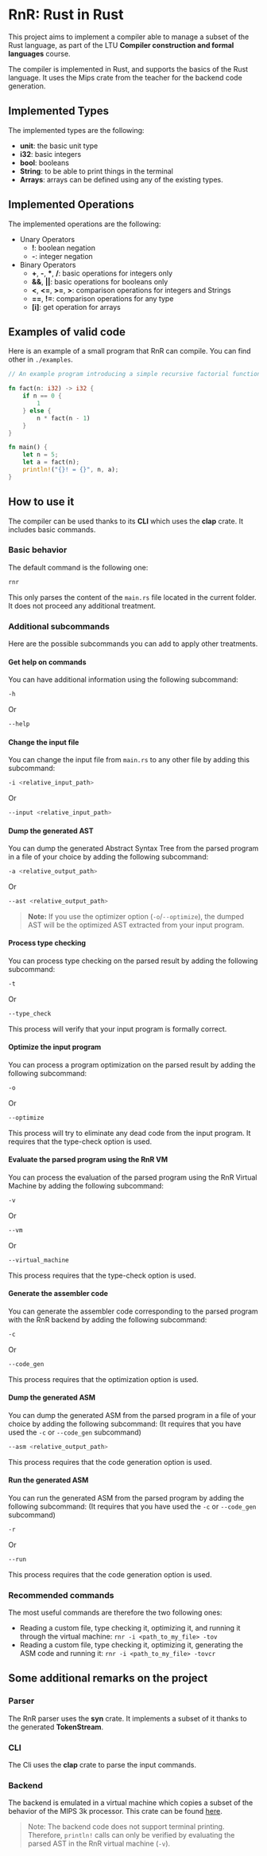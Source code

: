 # RnR: Rust in Rust

This project aims to implement a compiler able to manage a subset of the Rust language, as part of the LTU **Compiler construction and formal languages** course.

The compiler is implemented in Rust, and supports the basics of the Rust language.
It uses the Mips crate from the teacher for the backend code generation.

## Implemented Types

The implemented types are the following:

- **unit**: the basic unit type
- **i32**: basic integers
- **bool**: booleans
- **String**: to be able to print things in the terminal
- **Arrays**: arrays can be defined using any of the existing types.
<!-- - **References** (WIP) -->

## Implemented Operations

The implemented operations are the following:

- Unary Operators
  - **!**: boolean negation
  - **-**: integer negation
  <!-- - **&**: reference (WIP)
  - **\***: pointer (WIP) -->
- Binary Operators
  - **+**, **-**, **\***, **/**: basic operations for integers only
  - **&&**, **||**: basic operations for booleans only
  - **<**, **<=**, **>=**, **>**: comparison operations for integers and Strings
  - **==**, **!=**: comparison operations for any type
  - **\[i\]**: get operation for arrays

## Examples of valid code

Here is an example of a small program that RnR can compile. You can find other in `./examples`.

```rust
// An example program introducing a simple recursive factorial function

fn fact(n: i32) -> i32 {
    if n == 0 {
        1
    } else {
        n * fact(n - 1)
    }
}

fn main() {
    let n = 5;
    let a = fact(n);
    println!("{}! = {}", n, a);
}
```

## How to use it

The compiler can be used thanks to its **CLI** which uses the **clap** crate. It includes basic commands.

### Basic behavior

The default command is the following one:

```bash
rnr
```

This only parses the content of the `main.rs` file located in the current folder. It does not proceed any additional treatment.

### Additional subcommands

Here are the possible subcommands you can add to apply other treatments.

#### Get help on commands

You can have additional information using the following subcommand:

```bash
-h
```

Or

```bash
--help
```

#### Change the input file

You can change the input file from `main.rs` to any other file by adding this subcommand:

```bash
-i <relative_input_path>
```

Or

```bash
--input <relative_input_path>
```

#### Dump the generated AST

You can dump the generated Abstract Syntax Tree from the parsed program in a file of your choice by adding the following subcommand:

```bash
-a <relative_output_path>
```

Or

```bash
--ast <relative_output_path>
```

> **Note:** If you use the optimizer option (`-o`/`--optimize`), the dumped AST will be the optimized AST extracted from your input program.

#### Process type checking

You can process type checking on the parsed result by adding the following subcommand:

```bash
-t
```

Or

```bash
--type_check
```

This process will verify that your input program is formally correct.

#### Optimize the input program

You can process a program optimization on the parsed result by adding the following subcommand:

```bash
-o
```

Or

```bash
--optimize
```

This process will try to eliminate any dead code from the input program.
It requires that the type-check option is used.

#### Evaluate the parsed program using the RnR VM

You can process the evaluation of the parsed program using the RnR Virtual Machine by adding the following subcommand:

```bash
-v
```

Or

```bash
--vm
```

Or

```bash
--virtual_machine
```

This process requires that the type-check option is used.

#### Generate the assembler code

You can generate the assembler code corresponding to the parsed program with the RnR backend by adding the following subcommand:

```bash
-c
```

Or

```bash
--code_gen
```

This process requires that the optimization option is used.

#### Dump the generated ASM

You can dump the generated ASM from the parsed program in a file of your choice by adding the following subcommand: (It requires that you have used the `-c` or `--code_gen` subcommand)

```bash
--asm <relative_output_path>
```

This process requires that the code generation option is used.

#### Run the generated ASM

You can run the generated ASM from the parsed program by adding the following subcommand: (It requires that you have used the `-c` or `--code_gen` subcommand)

```bash
-r
```

Or

```bash
--run
```

This process requires that the code generation option is used.

### Recommended commands

The most useful commands are therefore the two following ones:

- Reading a custom file, type checking it, optimizing it, and running it through the virtual machine: `rnr -i <path_to_my_file> -tov`
- Reading a custom file, type checking it, optimizing it, generating the ASM code and running it: `rnr -i <path_to_my_file> -tovcr`

## Some additional remarks on the project

### Parser

The RnR parser uses the **syn** crate. It implements a subset of it thanks to the generated **TokenStream**.

### CLI

The Cli uses the **clap** crate to parse the input commands.

### Backend

The backend is emulated in a virtual machine which copies a subset of the behavior of the MIPS 3k processor. This crate can be found [here](https://vesuvio-git.neteq.ltu.se/pln/mips).

> Note: The backend code does not support terminal printing. Therefore, `println!` calls can only be verified by evaluating the parsed AST in the RnR virtual machine (`-v`).

